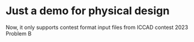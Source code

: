 # Just a demo for physical design
Now, it only supports contest format input files from ICCAD contest 2023 Problem B
